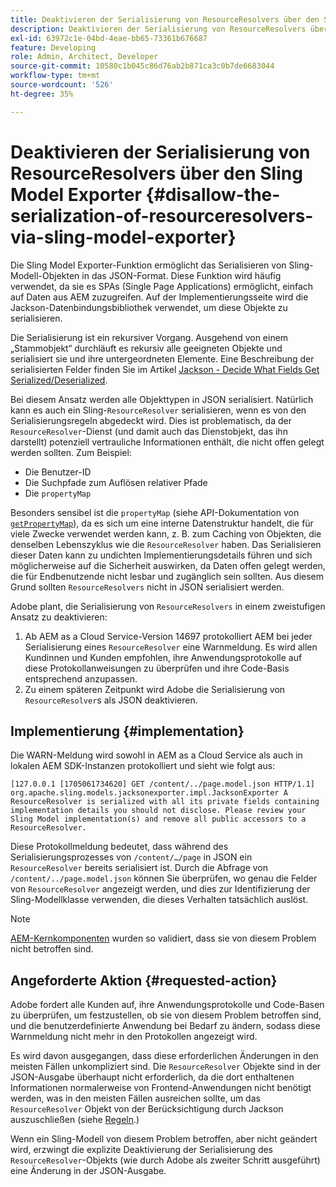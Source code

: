 ```yaml
---
title: Deaktivieren der Serialisierung von ResourceResolvers über den Sling Model Exporter
description: Deaktivieren der Serialisierung von ResourceResolvers über den Sling Model Exporter
exl-id: 63972c1e-04bd-4eae-bb65-73361b676687
feature: Developing
role: Admin, Architect, Developer
source-git-commit: 10580c1b045c86d76ab2b871ca3c0b7de6683044
workflow-type: tm+mt
source-wordcount: '526'
ht-degree: 35%

---
```


# Deaktivieren der Serialisierung von ResourceResolvers über den Sling Model Exporter {#disallow-the-serialization-of-resourceresolvers-via-sling-model-exporter}

Die Sling Model Exporter-Funktion ermöglicht das Serialisieren von Sling-Modell-Objekten in das JSON-Format. Diese Funktion wird häufig verwendet, da sie es SPAs (Single Page Applications) ermöglicht, einfach auf Daten aus AEM zuzugreifen. Auf der Implementierungsseite wird die Jackson-Datenbindungsbibliothek verwendet, um diese Objekte zu serialisieren.

Die Serialisierung ist ein rekursiver Vorgang. Ausgehend von einem „Stammobjekt“ durchläuft es rekursiv alle geeigneten Objekte und serialisiert sie und ihre untergeordneten Elemente. Eine Beschreibung der serialisierten Felder finden Sie im Artikel [Jackson - Decide What Fields Get Serialized/Deserialized](https://www.baeldung.com/jackson-field-serializable-deserializable-or-not).

Bei diesem Ansatz werden alle Objekttypen in JSON serialisiert. Natürlich kann es auch ein Sling-`ResourceResolver` serialisieren, wenn es von den Serialisierungsregeln abgedeckt wird. Dies ist problematisch, da der `ResourceResolver`-Dienst (und damit auch das Dienstobjekt, das ihn darstellt) potenziell vertrauliche Informationen enthält, die nicht offen gelegt werden sollten. Zum Beispiel:

* Die Benutzer-ID
* Die Suchpfade zum Auflösen relativer Pfade
* Die `propertyMap`

Besonders sensibel ist die `propertyMap` (siehe API-Dokumentation von [`getPropertyMap`](https://sling.apache.org/apidocs/sling12/org/apache/sling/api/resource/ResourceResolver.html#getPropertyMap--)), da es sich um eine interne Datenstruktur handelt, die für viele Zwecke verwendet werden kann, z. B. zum Caching von Objekten, die denselben Lebenszyklus wie die `ResourceResolver` haben. Das Serialisieren dieser Daten kann zu undichten Implementierungsdetails führen und sich möglicherweise auf die Sicherheit auswirken, da Daten offen gelegt werden, die für Endbenutzende nicht lesbar und zugänglich sein sollten. Aus diesem Grund sollten `ResourceResolvers` nicht in JSON serialisiert werden.

Adobe plant, die Serialisierung von `ResourceResolvers` in einem zweistufigen Ansatz zu deaktivieren:

1. Ab AEM as a Cloud Service-Version 14697 protokolliert AEM bei jeder Serialisierung eines `ResourceResolver` eine Warnmeldung. Es wird allen Kundinnen und Kunden empfohlen, ihre Anwendungsprotokolle auf diese Protokollanweisungen zu überprüfen und ihre Code-Basis entsprechend anzupassen.
1. Zu einem späteren Zeitpunkt wird Adobe die Serialisierung von `ResourceResolver`s als JSON deaktivieren.

## Implementierung {#implementation}

Die WARN-Meldung wird sowohl in AEM as a Cloud Service als auch in lokalen AEM SDK-Instanzen protokolliert und sieht wie folgt aus:

```text
[127.0.0.1 [1705061734620] GET /content/../page.model.json HTTP/1.1] org.apache.sling.models.jacksonexporter.impl.JacksonExporter A ResourceResolver is serialized with all its private fields containing implementation details you should not disclose. Please review your Sling Model implementation(s) and remove all public accessors to a ResourceResolver.
```

Diese Protokollmeldung bedeutet, dass während des Serialisierungsprozesses von `/content/…/page` in JSON ein `ResourceResolver` bereits serialisiert ist. Durch die Abfrage von `/content/../page.model.json` können Sie überprüfen, wo genau die Felder von `ResourceResolver` angezeigt werden, und dies zur Identifizierung der Sling-Modellklasse verwenden, die dieses Verhalten tatsächlich auslöst.


>[!NOTE]
>
>[AEM-Kernkomponenten](https://experienceleague.adobe.com/de/docs/experience-manager-core-components/using/introduction) wurden so validiert, dass sie von diesem Problem nicht betroffen sind.

## Angeforderte Aktion {#requested-action}

Adobe fordert alle Kunden auf, ihre Anwendungsprotokolle und Code-Basen zu überprüfen, um festzustellen, ob sie von diesem Problem betroffen sind, und die benutzerdefinierte Anwendung bei Bedarf zu ändern, sodass diese Warnmeldung nicht mehr in den Protokollen angezeigt wird.

Es wird davon ausgegangen, dass diese erforderlichen Änderungen in den meisten Fällen unkompliziert sind. Die `ResourceResolver` Objekte sind in der JSON-Ausgabe überhaupt nicht erforderlich, da die dort enthaltenen Informationen normalerweise von Frontend-Anwendungen nicht benötigt werden, was in den meisten Fällen ausreichen sollte, um das `ResourceResolver` Objekt von der Berücksichtigung durch Jackson auszuschließen (siehe [Regeln](https://www.baeldung.com/jackson-field-serializable-deserializable-or-not).)

Wenn ein Sling-Modell von diesem Problem betroffen, aber nicht geändert wird, erzwingt die explizite Deaktivierung der Serialisierung des `ResourceResolver`-Objekts (wie durch Adobe als zweiter Schritt ausgeführt) eine Änderung in der JSON-Ausgabe.
